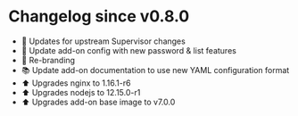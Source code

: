 # Changelog since v0.8.0
- :hammer: Updates for upstream Supervisor changes 
- :hammer: Update add-on config with new password & list features 
- :hammer: Re-branding 
- :books: Update add-on documentation to use new YAML configuration format 
- :arrow_up: Upgrades nginx to 1.16.1-r6 
- :arrow_up: Upgrades nodejs to 12.15.0-r1 
- :arrow_up: Upgrades add-on base image to v7.0.0 
